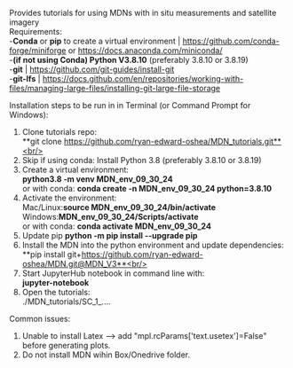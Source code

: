 Provides tutorials for using MDNs with in situ measurements and satellite imagery<br/> 
Requirements:<br/>
	-**Conda** or **pip** to create a virtual environment | https://github.com/conda-forge/miniforge or https://docs.anaconda.com/miniconda/ <br/> 
	-**(if not using Conda) Python V3.8.10** (preferably 3.8.10 or 3.8.19)  <br/> 
	-**git**     | https://github.com/git-guides/install-git <br/> 
	-**git-lfs** | https://docs.github.com/en/repositories/working-with-files/managing-large-files/installing-git-large-file-storage <br/> 
	
	
Installation steps to be run in in Terminal (or Command Prompt for Windows):<br/> 
1. Clone tutorials repo: <br/> 
	**git clone https://github.com/ryan-edward-oshea/MDN_tutorials.git**<br/> 
2. Skip if using conda: Install Python 3.8 (preferably 3.8.10 or 3.8.19) <br/> 
3. Create a virtual environment: <br/> 
	**python3.8 -m venv MDN_env_09_30_24**<br/> 
	or with conda: **conda create -n MDN_env_09_30_24 python=3.8.10**<br/> 
4. Activate the environment:<br/> 
	Mac/Linux:**source MDN_env_09_30_24/bin/activate**<br/>
	Windows:**MDN_env_09_30_24/Scripts/activate**<br/> 
	or with conda: **conda activate MDN_env_09_30_24**<br/>
5. Update pip
	**python -m pip install --upgrade pip** 
6. Install the MDN into the python environment and update dependencies:<br/> 
	**pip install git+https://github.com/ryan-edward-oshea/MDN.git@MDN_V3**<br/> 
7. Start JupyterHub notebook in command line with: <br/> 
	**jupyter-notebook** <br/> 
8. Open the tutorials: <br/> 
	./MDN_tutorials/SC_1_.... <br/> 
	
Common issues:
1. Unable to install Latex --> add "mpl.rcParams['text.usetex']=False" before generating plots. 
2. Do not install MDN wihin Box/Onedrive folder.

